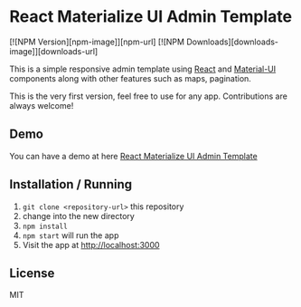 React Materialize UI Admin Template
================================

[![NPM Version][npm-image]][npm-url]
[![NPM Downloads][downloads-image]][downloads-url]

This is a simple responsive admin template using [React](https://facebook.github.io/react/) and [Material-UI](http://www.material-ui.com/) components along with other features such as maps, pagination.

This is the very first version, feel free to use for any app. Contributions are always welcome!

Demo
----

You can have a demo at here [React Materialize UI Admin Template](https://sumn2u.github.io/react-materialize-admin-template/)


Installation / Running
----------------------

1. `git clone <repository-url>` this repository
2. change into the new directory
3. `npm install`
4. `npm start` will run the app
5. Visit the app at [http://localhost:3000](http://localhost:3000)


License
-------
MIT
